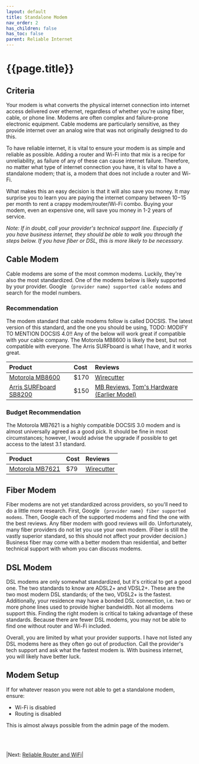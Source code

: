 ```yaml
---
layout: default
title: Standalone Modem
nav_order: 2
has_children: false
has_toc: false
parent: Reliable Internet
---
```

# {{page.title}}

## Criteria
Your modem is what converts the physical internet connection into internet access delivered over ethernet, regardless of whether you're using fiber, cable, or phone line. Modems are often complex and failure-prone electronic equipment. Cable modems are particularly sensitive, as they provide internet over an analog wire that was not originally designed to do this.

To have reliable internet, it is vital to ensure your modem is as simple and reliable as possible. Adding a router and Wi-Fi into that mix is a recipe for unreliability, as failure of any of these can cause internet failure. Therefore, no matter what type of internet connection you have, it is vital to have a standalone modem; that is, a modem that does not include a router and Wi-Fi.

What makes this an easy decision is that it will also save you money. It may surprise you to learn you are paying the internet company between $10-$15 per month to rent a crappy modem/router/Wi-Fi combo. Buying your modem, even an expensive one, will save you money in 1-2 years of service.

_Note: If in doubt, call your provider's technical support line. Especially if you have business internet, they should be able to walk you through the steps below. If you have fiber or DSL, this is more likely to be necessary._

## Cable Modem
Cable modems are some of the most common modems. Luckily, they're also the most standardized. One of the modems below is likely supported by your provider. Google ``` {provider name} supported cable modems``` and search for the model numbers. 

### Recommendation
The modem standard that cable modems follow is called DOCSIS. The latest version of this standard, and the one you should be using, TODO: MODIFY TO MENTION DOCSIS 4.0!! Any of the below will work great if compatible with your cable company. The Motorola MB8600 is likely the best, but not compatible with everyone. The Arris SURFboard is what I have, and it works great.

|Product| Cost | Reviews |
|:------|:-----|:-----|
|[Motorola MB8600](https://www.amazon.com/MOTOROLA-Approved-Comcast-Gigablast-MB8600/dp/B0723599RQ)| $170 | [Wirecutter](https://www.nytimes.com/wirecutter/reviews/best-cable-modem/) |
|[Arris SURFboard SB8200](https://www.amazon.com/ARRIS-SURFboard-Approved-SB8200-Frustration/dp/B07DY16W2Z) | $150 | [MB Reviews]([https:/networkshardware.com/modems/reviews/arris-surfboard-sb8200/](https://www.mbreviews.com/arris-sb8200-review/)), [Tom's Hardware (Earlier Model)](https://www.tomsguide.com/us/best-modems,review-2832.html) |


### Budget Recommendation
The Motorola MB7621 is a highly compatible DOCSIS 3.0 modem and is almost universally agreed as a good pick. It should be fine in most circumstances; however, I would advise the upgrade if possible to get access to the latest 3.1 standard.

|Product| Cost | Reviews |
|:------|:-----|:-----|
|[Motorola MB7621](https://www.amazon.com/dp/B077BL65HS) | $79 | [Wirecutter](https://www.nytimes.com/wirecutter/reviews/best-cable-modem/) |


## Fiber Modem
Fiber modems are not yet standardized across providers, so you'll need to do a little more research. First, Google ``` {provider name} fiber supported modems```. Then, Google each of the supported modems and find the one with the best reviews. Any fiber modem with good reviews will do. Unfortunately, many fiber providers do not let you use your own modem. (Fiber is still the vastly superior standard, so this should not affect your provider decision.) Business fiber may come with a better modem than residential, and better technical support with whom you can discuss modems.

## DSL Modem

DSL modems are only somewhat standardized, but it's critical to get a good one. The two standards to know are ADSL2+ and VDSL2+. These are the two most modern DSL standards; of the two, VDSL2+ is the fastest. Additionally, your residence may have a bonded DSL connection, i.e. two or more phone lines used to provide higher bandwidth. Not all modems support this. Finding the right modem is critical to taking advantage of these standards. Because there are fewer DSL modems, you may not be able to find one without router and Wi-Fi included.

Overall, you are limited by what your provider supports. I have not listed any DSL modems here as they often go out of production. Call the provider's tech support and ask what the fastest modem is. With business internet, you will likely have better luck.

## Modem Setup
If for whatever reason you were not able to get a standalone modem, ensure:
- Wi-Fi is disabled
- Routing is disabled

This is almost always possible from the admin page of the modem.

<br><br>

|Next: [Reliable Router and WiFi](routerandwifi)|